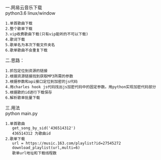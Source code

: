 一.网易云音乐下载  
python3.6 linux/window 
```
1.单首歌曲下载  
2.整个歌单下载  
3.vip收费歌曲下载(只有vip能听的不可以下载)  
4.歌词下载  
5.歌单名为本次下载文件夹名
6.歌单歌曲不会重复下载
```

二.思路：  
```
1.抓包定位到资源的链接  
2.根据资源链接找到获取MP3所需的参数
3.根据参数和api接口定位到加密的js代码  
4.用charles hook js代码找出js加密代码中的固定参数。用python实现加密代码部分  
5.根据歌的id进行下载保存  
6.解析歌单批量下载 
```

三.用法  
    python main.py 
 ``` 
1.单首歌曲  
    get_song_by_sid('436514312')  
    436514312 为歌曲id  
2.歌单下载   
    url = https://music.163.com/playlist?id=27545272  
    download_playlist(url,multi=6)    
    歌单url地址和下载线程数  